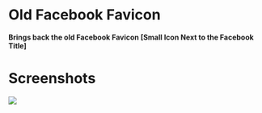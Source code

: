 # Old Facebook Favicon 

<strong>Brings back the old Facebook Favicon [Small Icon Next to the Facebook Title]</strong>

# Screenshots

<img src="[https://media.discordapp.net/attachments/1067446309780476004/1154632774439927838/brave_UYBvTJSAvc.png]" />

